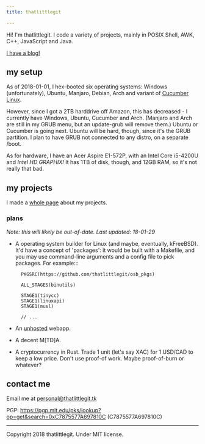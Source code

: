 ```yaml
---
title: thatlittlegit

---
```


Hi! I'm thatlittlegit. I code a variety of projects, mainly in POSIX Shell,
AWK, C++, JavaScript and Java.

[I have a blog!](blog)

## my setup
As of 2018-01-01, I hex-booted six operating systems: Windows (unfortunately),
Ubuntu, Manjaro, Debian, Arch and variant of
[Cucumber Linux](https://cucumberlinux.com/).

However, since I got a 2TB harddrive off
Amazon, this has decreased - I currently have Windows, Ubuntu, Cucumber and
Arch. (Manjaro and Arch are still in my GRUB menu, but an update-grub will
remove them.) Ubuntu or Cucumber is going next. Ubuntu will be hard, though,
since it's the GRUB partition. I plan to have GRUB not connected to any distro,
on a separate /boot.

As for hardware, I have an Acer Aspire E1-572P, with an Intel Core i5-4200U
and *Intel HD GRAPHIX!* It has 1TB of disk, though, and 12GB RAM, so it's
not really that bad.

## my projects
I made a [whole page](https://thatlittlegit.github.io/projects) about my projects.

### plans
*Note: this will likely be out-of-date. Last updated: 18-01-29*

- A operating system builder for Linux (and maybe, eventually, kFreeBSD). It'd
  have a concept of 'packages': it would be built with a Makefile, and you
  may use command-line arguments and a config file to pick packages. For
  example:::

        PKGSRC(https://github.com/thatlittlegit/osb_pkgs)

        ALL_STAGES(binutils)

        STAGE1(tinycc)
        STAGE1(linuxapi)
        STAGE1(musl)

        // ...

- An [unhosted](https://unhosted.org) webapp.
- A decent M[TD]A.
- A cryptocurrency in Rust. Trade 1 unit (let's say XAC) for 1 USD/CAD to
  keep a low price. Don't use proof-of work. Maybe proof-of-burn or whatever?

## contact me
Email me at [personal@thatlittlegit.tk](mailto:personal@thatlittlegit.tk)

PGP: https://pgp.mit.edu/pks/lookup?op=get&search=0xC7875577A697810C (C7875577A697810C)

---

Copyright 2018 thatlittlegit. Under MIT license.
